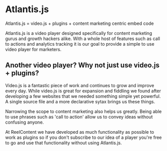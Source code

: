 Atlantis.js
===========

Atlantis.js = video.js + plugins + content marketing centric embed code

Atlantis.js is a video player designed specifically for content marketing gurus and growth hackers alike. With a whole host of features such as call to actions and analytics tracking it is our goal to provide a simple to use video player for marketers.

Another video player? Why not just use video.js + plugins?
----------------------------------------------------------

Video.js is a fantastic piece of work and continues to grow and improve every day. While video.js is great for expansion and fiddling we found after developing a few websites that we needed something simple yet powerful. A single source file and a more declarative sytax brings us these things.

Narrowing the scope to content marketing also helps us greatly. Being able to use phrases such as 'call to action' allow us to convey ideas without confusing anyone.

At ReelContent we have developed as much functionality as possible to work as plugins so if you don't subscribe to our idea of a player you're free to go and use that functionality without using Atlantis.js.
